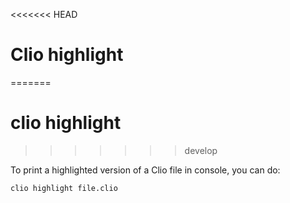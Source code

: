 <<<<<<< HEAD

# Clio highlight

=======

# clio highlight

> > > > > > > develop

To print a highlighted version of a Clio file in console, you can do:

```text
clio highlight file.clio
```
